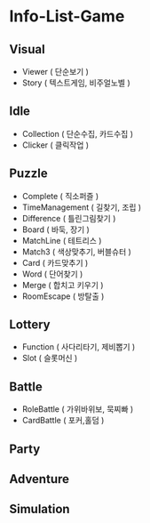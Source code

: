 # Info-List-Game

## Visual
- Viewer ( 단순보기 )
- Story ( 텍스트게임, 비주얼노벨 )

## Idle
- Collection ( 단순수집, 카드수집 )
- Clicker ( 클릭작업 )

## Puzzle
- Complete ( 직소퍼즐 )
- TimeManagement ( 길찾기, 조립 )
- Difference ( 틀린그림찾기 )
- Board ( 바둑, 장기 )
- MatchLine ( 테트리스 )
- Match3 ( 색상맞추기, 버블슈터 )
- Card ( 카드맞추기 )
- Word ( 단어찾기 )
- Merge ( 합치고 키우기 )
- RoomEscape ( 방탈출 )

## Lottery
- Function ( 사다리타기, 제비뽑기 )
- Slot ( 슬롯머신 )

## Battle
- RoleBattle ( 가위바위보, 묵찌빠 )
- CardBattle ( 포커,홀덤 )

## Party

## Adventure

## Simulation

##
